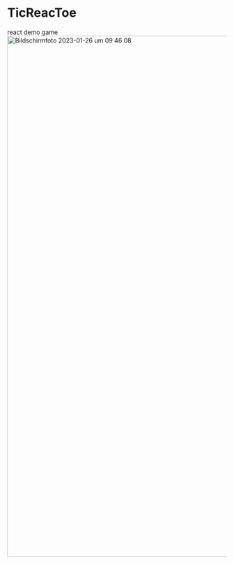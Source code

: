 # TicReacToe
react demo game
<img width="1196" alt="Bildschirm­foto 2023-01-26 um 09 46 08" src="https://user-images.githubusercontent.com/48035650/214793175-fbd29b22-c614-48c4-aed4-ab2b69501461.png">
